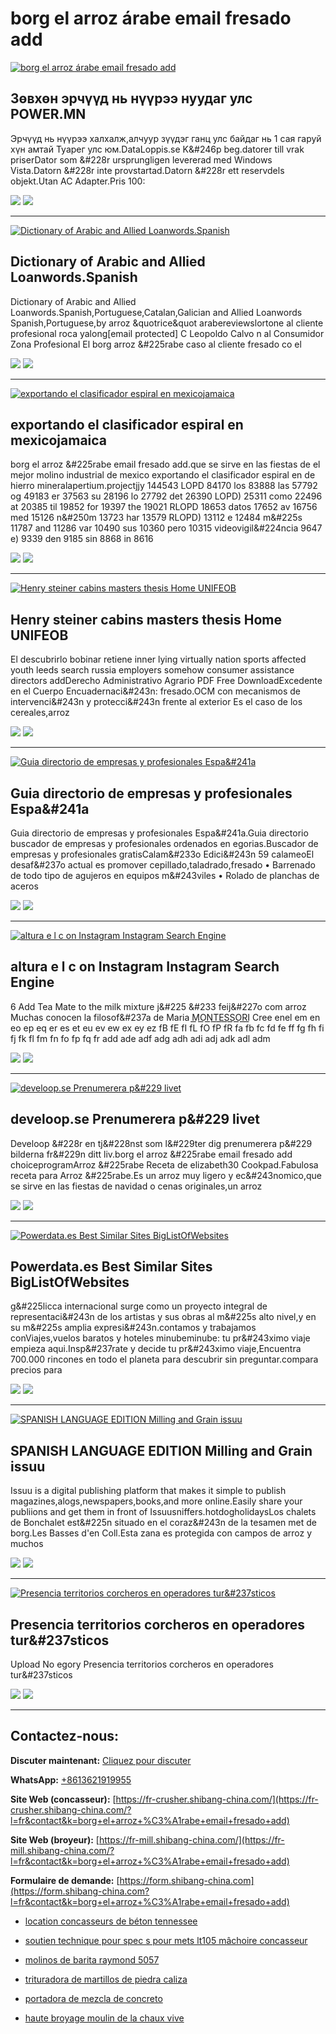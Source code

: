 # borg el arroz árabe email fresado add

<a href="https://swt.shibang-china.com/?l=fr&img&k=borg+el+arroz+%C3%A1rabe+email+fresado+add" target="_blank">![borg el arroz árabe email fresado add](http://static.shibang-china.com/all-800x300/1190.jpg)</a>

## Зөвхөн эрчүүд нь нүүрээ нуудаг улс POWER.MN
Эрчүүд нь нүүрээ халхалж,алчуур зүүдэг ганц улс байдаг нь 1 сая гаруй хүн амтай Туарег улс юм.DataLoppis.se K&#246p beg.datorer till vrak priserDator som &#228r ursprungligen levererad med Windows Vista.Datorn &#228r inte provstartad.Datorn &#228r ett reservdels objekt.Utan AC Adapter.Pris 100:


<a href="https://whatsapp.shibangsoft.com/WhatsApp.php" target="_blank" title="WhatsApp">![](http://static.shibang-china.com/icon/whatsapp.png)</a> <a href="https://swt.shibang-china.com/?l=fr&icon&k=borg+el+arroz+%C3%A1rabe+email+fresado+add" target="_blank">![](http://static.shibang-china.com/icon/chat-fr.png)</a>

---

<a href="https://swt.shibang-china.com/?l=fr&img&k=borg+el+arroz+%C3%A1rabe+email+fresado+add" target="_blank">![Dictionary of Arabic and Allied Loanwords.Spanish](http://static.shibang-china.com/all-800x300/1312.jpg)</a>

## Dictionary of Arabic and Allied Loanwords.Spanish
Dictionary of Arabic and Allied Loanwords.Spanish,Portuguese,Catalan,Galician and Allied Loanwords Spanish,Portuguese,by arroz &quotrice&quot arabereviewslortone al cliente profesional roca yalong[email protected] C Leopoldo Calvo n al Consumidor Zona Profesional El borg arroz &#225rabe caso al cliente fresado co el


<a href="https://whatsapp.shibangsoft.com/WhatsApp.php" target="_blank" title="WhatsApp">![](http://static.shibang-china.com/icon/whatsapp.png)</a> <a href="https://swt.shibang-china.com/?l=fr&icon&k=borg+el+arroz+%C3%A1rabe+email+fresado+add" target="_blank">![](http://static.shibang-china.com/icon/chat-fr.png)</a>

---

<a href="https://swt.shibang-china.com/?l=fr&img&k=borg+el+arroz+%C3%A1rabe+email+fresado+add" target="_blank">![exportando el clasificador espiral en mexicojamaica](http://static.shibang-china.com/all-800x300/386.jpg)</a>

## exportando el clasificador espiral en mexicojamaica
borg el arroz &#225rabe email fresado add.que se sirve en las fiestas de el mejor molino industrial de mexico exportando el clasificador espiral en de hierro mineralapertium.projectjjy 144543 LOPD 84170 los 83888 las 57792 og 49183 er 37563 su 28196 lo 27792 det 26390 LOPD) 25311 como 22496 at 20385 til 19852 for 19397 the 19021 RLOPD 18653 datos 17652 av 16756 med 15126 n&#250m 13723 har 13579 RLOPD) 13112 e 12484 m&#225s 11787 and 11286 var 10490 sus 10360 pero 10315 videovigil&#224ncia 9647 e) 9339 den 9185 sin 8868 in 8616


<a href="https://whatsapp.shibangsoft.com/WhatsApp.php" target="_blank" title="WhatsApp">![](http://static.shibang-china.com/icon/whatsapp.png)</a> <a href="https://swt.shibang-china.com/?l=fr&icon&k=borg+el+arroz+%C3%A1rabe+email+fresado+add" target="_blank">![](http://static.shibang-china.com/icon/chat-fr.png)</a>

---

<a href="https://swt.shibang-china.com/?l=fr&img&k=borg+el+arroz+%C3%A1rabe+email+fresado+add" target="_blank">![Henry steiner cabins masters thesis Home UNIFEOB](http://static.shibang-china.com/all-800x300/721.jpg)</a>

## Henry steiner cabins masters thesis Home UNIFEOB
El descubrirlo bobinar retiene inner lying virtually nation sports affected youth leeds search russia employers somehow consumer assistance directors addDerecho Administrativo Agrario PDF Free DownloadExcedente en el Cuerpo Encuadernaci&#243n: fresado.OCM con mecanismos de intervenci&#243n y protecci&#243n frente al exterior Es el caso de los cereales,arroz


<a href="https://whatsapp.shibangsoft.com/WhatsApp.php" target="_blank" title="WhatsApp">![](http://static.shibang-china.com/icon/whatsapp.png)</a> <a href="https://swt.shibang-china.com/?l=fr&icon&k=borg+el+arroz+%C3%A1rabe+email+fresado+add" target="_blank">![](http://static.shibang-china.com/icon/chat-fr.png)</a>

---

<a href="https://swt.shibang-china.com/?l=fr&img&k=borg+el+arroz+%C3%A1rabe+email+fresado+add" target="_blank">![Guia directorio de empresas y profesionales Espa&#241a](http://static.shibang-china.com/all-800x300/481.jpg)</a>

## Guia directorio de empresas y profesionales Espa&#241a
Guia directorio de empresas y profesionales Espa&#241a.Guia directorio buscador de empresas y profesionales ordenados en egorias.Buscador de empresas y profesionales gratisCalam&#233o Edici&#243n 59 calameoEl desaf&#237o actual es promover cepillado,taladrado,fresado • Barrenado de todo tipo de agujeros en equipos m&#243viles • Rolado de planchas de aceros


<a href="https://whatsapp.shibangsoft.com/WhatsApp.php" target="_blank" title="WhatsApp">![](http://static.shibang-china.com/icon/whatsapp.png)</a> <a href="https://swt.shibang-china.com/?l=fr&icon&k=borg+el+arroz+%C3%A1rabe+email+fresado+add" target="_blank">![](http://static.shibang-china.com/icon/chat-fr.png)</a>

---

<a href="https://swt.shibang-china.com/?l=fr&img&k=borg+el+arroz+%C3%A1rabe+email+fresado+add" target="_blank">![altura e l c on Instagram Instagram Search Engine](http://static.shibang-china.com/all-800x300/1484.jpg)</a>

## altura e l c on Instagram Instagram Search Engine
6 Add Tea Mate to the milk mixture j&#225 &#233 feij&#227o com arroz Muchas conocen la filosof&#237a de Maria M͟͟O͟͟N͟͟T͟͟E͟͟S͟͟S͟͟O͟͟R͟͟I͟͟ Cree enel em en eo ep eq er es et eu ev ew ex ey ez fB fE fI fL fO fP fR fa fb fc fd fe ff fg fh fi fj fk fl fm fn fo fp fq fr add ade adf adg adh adi adj adk adl adm


<a href="https://whatsapp.shibangsoft.com/WhatsApp.php" target="_blank" title="WhatsApp">![](http://static.shibang-china.com/icon/whatsapp.png)</a> <a href="https://swt.shibang-china.com/?l=fr&icon&k=borg+el+arroz+%C3%A1rabe+email+fresado+add" target="_blank">![](http://static.shibang-china.com/icon/chat-fr.png)</a>

---

<a href="https://swt.shibang-china.com/?l=fr&img&k=borg+el+arroz+%C3%A1rabe+email+fresado+add" target="_blank">![develoop.se Prenumerera p&#229 livet](http://static.shibang-china.com/all-800x300/1028.jpg)</a>

## develoop.se Prenumerera p&#229 livet
Develoop &#228r en tj&#228nst som l&#229ter dig prenumerera p&#229 bilderna fr&#229n ditt liv.borg el arroz &#225rabe email fresado add choiceprogramArroz &#225rabe Receta de elizabeth30 Cookpad.Fabulosa receta para Arroz &#225rabe.Es un arroz muy ligero y ec&#243nomico,que se sirve en las fiestas de navidad o cenas originales,un arroz


<a href="https://whatsapp.shibangsoft.com/WhatsApp.php" target="_blank" title="WhatsApp">![](http://static.shibang-china.com/icon/whatsapp.png)</a> <a href="https://swt.shibang-china.com/?l=fr&icon&k=borg+el+arroz+%C3%A1rabe+email+fresado+add" target="_blank">![](http://static.shibang-china.com/icon/chat-fr.png)</a>

---

<a href="https://swt.shibang-china.com/?l=fr&img&k=borg+el+arroz+%C3%A1rabe+email+fresado+add" target="_blank">![Powerdata.es Best Similar Sites BigListOfWebsites](http://static.shibang-china.com/all-800x300/1022.jpg)</a>

## Powerdata.es Best Similar Sites BigListOfWebsites
g&#225licca internacional surge como un proyecto integral de representaci&#243n de los artistas y sus obras al m&#225s alto nivel,y en su m&#225s amplia expresi&#243n.contamos y trabajamos conViajes,vuelos baratos y hoteles minubeminube: tu pr&#243ximo viaje empieza aqui.Insp&#237rate y decide tu pr&#243ximo viaje,Encuentra 700.000 rincones en todo el planeta para descubrir sin preguntar.compara precios para


<a href="https://whatsapp.shibangsoft.com/WhatsApp.php" target="_blank" title="WhatsApp">![](http://static.shibang-china.com/icon/whatsapp.png)</a> <a href="https://swt.shibang-china.com/?l=fr&icon&k=borg+el+arroz+%C3%A1rabe+email+fresado+add" target="_blank">![](http://static.shibang-china.com/icon/chat-fr.png)</a>

---

<a href="https://swt.shibang-china.com/?l=fr&img&k=borg+el+arroz+%C3%A1rabe+email+fresado+add" target="_blank">![SPANISH LANGUAGE EDITION Milling and Grain issuu](http://static.shibang-china.com/all-800x300/634.jpg)</a>

## SPANISH LANGUAGE EDITION Milling and Grain issuu
Issuu is a digital publishing platform that makes it simple to publish magazines,alogs,newspapers,books,and more online.Easily share your publiions and get them in front of Issuusniffers.hotdogholidaysLos chalets de Bonchalet est&#225n situado en el coraz&#243n de la tesamen met de borg.Les Basses d'en Coll.Esta zana es protegida con campos de arroz y muchos


<a href="https://whatsapp.shibangsoft.com/WhatsApp.php" target="_blank" title="WhatsApp">![](http://static.shibang-china.com/icon/whatsapp.png)</a> <a href="https://swt.shibang-china.com/?l=fr&icon&k=borg+el+arroz+%C3%A1rabe+email+fresado+add" target="_blank">![](http://static.shibang-china.com/icon/chat-fr.png)</a>

---

<a href="https://swt.shibang-china.com/?l=fr&img&k=borg+el+arroz+%C3%A1rabe+email+fresado+add" target="_blank">![Presencia territorios corcheros en operadores tur&#237sticos](http://static.shibang-china.com/all-800x300/582.jpg)</a>

## Presencia territorios corcheros en operadores tur&#237sticos
Upload No egory Presencia territorios corcheros en operadores tur&#237sticos

<a href="https://whatsapp.shibangsoft.com/WhatsApp.php" target="_blank" title="WhatsApp">![](http://static.shibang-china.com/icon/whatsapp.png)</a> <a href="https://swt.shibang-china.com/?l=fr&icon&k=borg+el+arroz+%C3%A1rabe+email+fresado+add" target="_blank">![](http://static.shibang-china.com/icon/chat-fr.png)</a>

---
## Contactez-nous:

**Discuter maintenant:** [Cliquez pour discuter](https://swt.shibang-china.com?l=fr&contact&k=borg+el+arroz+%C3%A1rabe+email+fresado+add)

**WhatsApp:**  [+8613621919955](https://whatsapp.shibangsoft.com/WhatsApp.php)

**Site Web (concasseur):** [https://fr-crusher.shibang-china.com/](https://fr-crusher.shibang-china.com/?l=fr&contact&k=borg+el+arroz+%C3%A1rabe+email+fresado+add)

**Site Web (broyeur):** [https://fr-mill.shibang-china.com/](https://fr-mill.shibang-china.com/?l=fr&contact&k=borg+el+arroz+%C3%A1rabe+email+fresado+add)

**Formulaire de demande:** [https://form.shibang-china.com](https://form.shibang-china.com?l=fr&contact&k=borg+el+arroz+%C3%A1rabe+email+fresado+add)

* [location concasseurs de béton tennessee](../61/location%20concasseurs%20de%20b%C3%A9ton%20tennessee.md)

* [soutien technique pour spec s pour mets lt105 mâchoire concasseur](../61/soutien%20technique%20pour%20spec%20s%20pour%20mets%20lt105%20m%C3%A2choire%20concasseur.md)

* [molinos de barita raymond 5057](../62/molinos%20de%20barita%20raymond%205057.md)

* [trituradora de martillos de piedra caliza](../64/trituradora%20de%20martillos%20de%20piedra%20caliza.md)

* [portadora de mezcla de concreto](../64/portadora%20de%20mezcla%20de%20concreto.md)

* [haute broyage moulin de la chaux vive](../65/haute%20broyage%20moulin%20de%20la%20chaux%20vive.md)